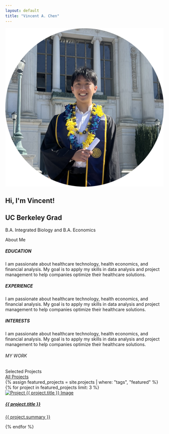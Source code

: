```yaml
---
layout: default
title: "Vincent A. Chen"
---
```



<section class="hero-section">
    <div class="page-padding">
        <div class="padding-top padding-large">
            <div class="bigcontainer">
                <div class="hero-grid">
                    <div class="hero-grid-left">
                        <img src="/assets/images/headshotcircle.png" alt="Vincent Alexander Chen" class="profile-img">
                    </div>
                    <div class="hero-grid-right">
                        <h1 class="display-4">Hi, I'm Vincent!</h1>
                        <h2 >UC Berkeley Grad</h2>
                        <p>B.A. Integrated Biology and B.A. Economics</p>
                        <div class="social-links">
                            <a href="https://www.linkedin.com/in/vincentchenberkeley" target="_blank" class="icon-link">
                                <i class="fab fa-linkedin"></i>
                            </a>
                            <a href="mailto:vinnychen@berkeley.edu" class="icon-link">
                                <i class="fas fa-envelope"></i>
                            </a>
                            <a href="https://github.com/vincentachen" target="_blank" class="icon-link">
                                <i class="fab fa-github"></i>
                            </a>
                        </div>
                    </div>
                </div>
            </div>
        </div>
    </div>
</section>

<section class="aboutme">
    <div class="page-padding">
        <div class="bigcontainer">
            <div class="padding-top padding-large">
                <div class="aboutme-grid">
                    <div class="aboutme-text"> About Me</div>
                    <div class="margin-bottom margin-large">
                        <div class="aboutme-inner-grid">
                            <div class="aboutme-inner-item">
                                <h5>EDUCATION</h5>
                                <p>I am passionate about healthcare technology, health economics, and financial analysis. My goal is to apply my skills in data analysis and project management to help companies optimize their healthcare solutions.</p>
                            </div>
                            <div class="line"></div>
                            <div class="aboutme-inner-item">
                                <h5>EXPERIENCE</h5>
                                <p>I am passionate about healthcare technology, health economics, and financial analysis. My goal is to apply my skills in data analysis and project management to help companies optimize their healthcare solutions.</p>
                            </div>
                            <div class="line"></div>
                            <div class="aboutme-inner-item">
                                <h5>INTERESTS</h5>
                                <p>I am passionate about healthcare technology, health economics, and financial analysis. My goal is to apply my skills in data analysis and project management to help companies optimize their healthcare solutions.</p>
                            </div>
                            <div class="line"></div>                                                        
                        </div>
                    </div>
                </div>
            </div>
        </div>
    </div>
</section>

<section class="selected-projects">
    <div class="page-padding">
        <div class="padding-top padding-medium">
            <div class="bigcontainer">
                <div class="padding-bottom padding-large">
                    <div class="margin-bottom margin-medium">
                        <div class="margin-bottom margin-small">
                            <h6>MY WORK</h6>
                        </div> 
                        <div class="margin-bottom margin-medium">
                            <div class="line"></div>
                        </div>
                        <div class="selected-projects-heading">
                            <div class="aboutme-text">Selected Projects</div>
                            <a href="/projects" class="button small w-inline-block">
                                <div class="button-inner">
                                    <div class="button-inner-text">All Projects</div>
                                </div>
                            </a>
                        </div> 
                    </div> 
                    <div class="selected-projects-wrapper">
                        <div class="row g-4">
                            {% assign featured_projects = site.projects | where: "tags", "featured" %}
                            {% for project in featured_projects limit: 3 %}
                            <div class="col-md-4">
                                <div class="card project-card">
                                <a href="{{ project.url }}">
                                    <img class="card-img-top" src="{{ project.image }}" alt="Project {{ project.title }} Image">
                                    <div class="card-body">
                                    <h5 class="card-title">{{ project.title }}</h5>
                                    <p class="card-text">{{ project.summary }}</p>
                                    </div>
                                </a>
                                </div>
                            </div>
                            {% endfor %}
                        </div> <!-- End Row -->
                    </div>    
                </div> 
            </div> 
        </div> 
    </div> 
</section> 



